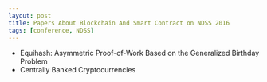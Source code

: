 ```yaml
---
layout: post
title: Papers About Blockchain And Smart Contract on NDSS 2016
tags: [conference, NDSS]
---
```


- Equihash: Asymmetric Proof-of-Work Based on the Generalized Birthday Problem
- Centrally Banked Cryptocurrencies
